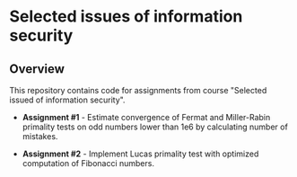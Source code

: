 # Selected issues of information security

## Overview
This repository contains code for assignments from course "Selected issued of information security".  

- **Assignment #1** - Estimate convergence of Fermat and Miller-Rabin primality tests on odd numbers lower than 1e6 by calculating number of mistakes.

- **Assignment #2** - Implement Lucas primality test with optimized computation of Fibonacci numbers.